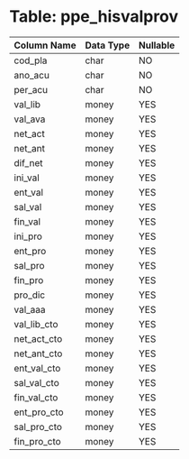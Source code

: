 # Table: ppe_hisvalprov

| Column Name | Data Type | Nullable |
|-------------|-----------|----------|
| cod_pla | char | NO |
| ano_acu | char | NO |
| per_acu | char | NO |
| val_lib | money | YES |
| val_ava | money | YES |
| net_act | money | YES |
| net_ant | money | YES |
| dif_net | money | YES |
| ini_val | money | YES |
| ent_val | money | YES |
| sal_val | money | YES |
| fin_val | money | YES |
| ini_pro | money | YES |
| ent_pro | money | YES |
| sal_pro | money | YES |
| fin_pro | money | YES |
| pro_dic | money | YES |
| val_aaa | money | YES |
| val_lib_cto | money | YES |
| net_act_cto | money | YES |
| net_ant_cto | money | YES |
| ent_val_cto | money | YES |
| sal_val_cto | money | YES |
| fin_val_cto | money | YES |
| ent_pro_cto | money | YES |
| sal_pro_cto | money | YES |
| fin_pro_cto | money | YES |
